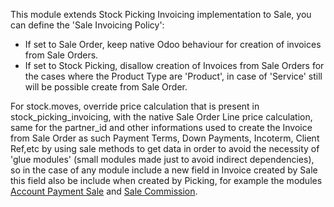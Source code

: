 This module extends Stock Picking Invoicing implementation to Sale, you
can define the 'Sale Invoicing Policy':

- If set to Sale Order, keep native Odoo behaviour for creation of
  invoices from Sale Orders.
- If set to Stock Picking, disallow creation of Invoices from Sale
  Orders for the cases where the Product Type are 'Product', in case of
  'Service' still will be possible create from Sale Order.

For stock.moves, override price calculation that is present in
stock_picking_invoicing, with the native Sale Order Line price
calculation, same for the partner_id and other informations used to
create the Invoice from Sale Order as such Payment Terms, Down Payments,
Incoterm, Client Ref,etc by using sale methods to get data in order to
avoid the necessity of 'glue modules' (small modules made just to avoid
indirect dependencies), so in the case of any module include a new field
in Invoice created by Sale this field also be include when created by
Picking, for example the modules [Account Payment
Sale](https://github.com/OCA/bank-payment/tree/14.0/account_payment_sale)
and [Sale
Commission](https://github.com/OCA/commission/tree/14.0/sale_commission).
